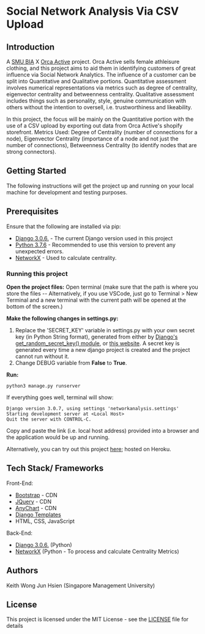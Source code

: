 # Social Network Analysis Via CSV Upload

## Introduction

A [SMU BIA](https://www.smubia.org/) X [Orca Active](https://orcaactive.com/) project. Orca Active sells female athleisure clothing, and this project aims to aid them in identifying customers of great influence via Social Network Analytics. The influence of a customer can be split into Quantitative and Qualitative portions. Quantitative assessment involves numerical representations via metrics such as degree of centrality, eigenvector centrality and betweenness centrality. Qualitative assessment includes things such as personality, style, genuine communication with others without the intention to oversell, i.e. trustworthiness and likeability. 

In this project, the focus will be mainly on the Quantitative portion with the use of a CSV upload by exporting out data from Orca Active's shopify storefront. Metrics Used: Degree of Centrality (number of connections for a node), Eigenvector Centrality (importance of a node and not just the number of connections), Betweenness Centrality (to identify nodes that are strong connectors).


## Getting Started
The following instructions will get the project up and running on your local machine for development and testing purposes.

## Prerequisites
Ensure that the following are installed via pip:
* [Django 3.0.6.](https://www.djangoproject.com/download/) - The current Django version used in this project
* [Python 3.7.6](https://linuxize.com/post/how-to-install-pip-on-ubuntu-18.04/) - Recommended to use this version to prevent any unexpected errors.
* [NetworkX](https://networkx.github.io/documentation/stable/install.html) - Used to calculate centrality. 

### Running this project
**Open the project files:** Open terminal (make sure that the path is where you store the files -- Alternatively, if you use VSCode, just go to Terminal > New Terminal and a new terminal with the current path will be opened at the bottom of the screen.)

**Make the following changes in settings.py:**
1. Replace the 'SECRET_KEY' variable in settings.py with your own secret key (in Python String format), generated from either by [Django's get_random_secret_key() module](https://humberto.io/blog/tldr-generate-django-secret-key/), or [this website](https://djecrety.ir/). A secret key is generated every time a new django project is created and the project cannot run without it.
2. Change DEBUG variable from **False** to **True**.

**Run:**
```
python3 manage.py runserver
```

If everything goes well, terminal will show: 
```
Django version 3.0.7, using settings 'networkanalysis.settings'
Starting development server at <Local Host>
Quit the server with CONTROL-C.
```
Copy and paste the link (i.e. local host address) provided into a browser and the application would be up and running.

Alternatively, you can try out this project [here](https://socialnetworkanalytics.herokuapp.com/); hosted on Heroku.

## Tech Stack/ Frameworks
Front-End:
- [Bootstrap](https://getbootstrap.com/) - CDN
- [JQuery](https://jquery.com/) - CDN
- [AnyChart](https://www.anychart.com/) - CDN
- [Django Templates](https://docs.djangoproject.com/en/3.0/topics/templates/)
- HTML, CSS, JavaScript

Back-End:
- [Django 3.0.6.](https://www.djangoproject.com/download/) (Python)
- [NetworkX](https://networkx.github.io/documentation/stable/install.html) (Python - To process and calculate Centrality Metrics)


## Authors
Keith Wong Jun Hsien (Singapore Management University)

## License
This project is licensed under the MIT License - see the [LICENSE](LICENSE) file for details
